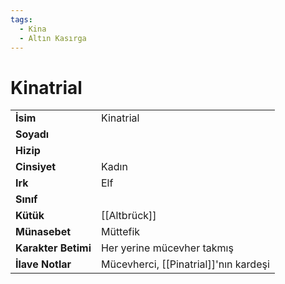 ```yaml
---  
tags:
  - Kina
  - Altın Kasırga  
---  
```

# Kinatrial   
|  |  |  
|---|---|  
| **İsim** | Kinatrial|  
| **Soyadı** | |  
| **Hizip** | |  
| **Cinsiyet** | Kadın|  
| **Irk** | Elf|  
| **Sınıf** | |  
| **Kütük** | [[Altbrück]]|  
| **Münasebet** | Müttefik|  
| **Karakter Betimi** | Her yerine mücevher takmış|  
| **İlave Notlar** | Mücevherci, [[Pinatrial]]'nın kardeşi|  
